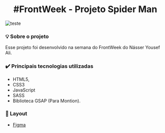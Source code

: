 <h1 align="center"> #FrontWeek - Projeto Spider Man</h1>

![teste](gif-spider.gif)

### :bulb:	Sobre o projeto
<p>Esse projeto foi desenvolvido na semana do FrontWeek do Násser Yousef Ali.</p>

### :heavy_check_mark: Principais tecnologias utilizadas

* HTML5,
* CSS3
* JavaScript
* SASS
* Biblioteca GSAP (Para Montion).
 
### :art: Layout

* [Figma](https://www.figma.com/file/GHGS126t7WYjnPZdRKChJF/Proffy-Web)
